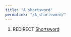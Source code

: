 ```yaml
---
title: "A shortsword"
permalink: "/A_shortsword/"
---
```


1.  REDIRECT [Shortsword](Shortsword "wikilink")